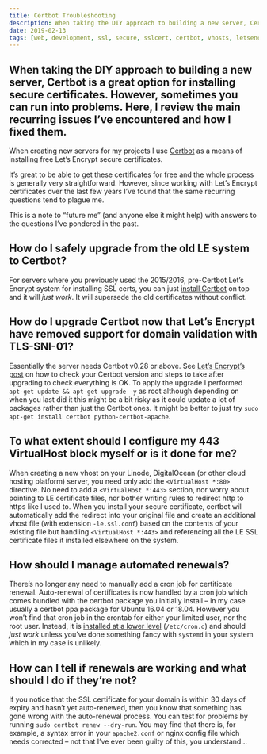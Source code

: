 ```yaml
---
title: Certbot Troubleshooting
description: When taking the DIY approach to building a new server, Certbot is a great option for installing secure certificates. However, sometimes you can run into problems. Here, I review the main recurring issues I’ve encountered and how I fixed them.
date: 2019-02-13
tags: [web, development, ssl, secure, sslcert, certbot, vhosts, letsencrypt]
---
```

When taking the DIY approach to building a new server, Certbot is a great option for installing secure certificates. However, sometimes you can run into problems. Here, I review the main recurring issues I’ve encountered and how I fixed them.
---

When creating new servers for my projects I use [Certbot](https://certbot.eff.org/) as a means of installing free Let’s Encrypt secure certificates.

It’s great to be able to get these certificates for free and the whole process is generally very straightforward. However, since working with Let’s Encrypt certificates over the last few years I’ve found that the same recurring questions tend to plague me.

This is a note to “future me” (and anyone else it might help) with answers to the questions I’ve pondered in the past.

## How do I safely upgrade from the old LE system to Certbot?

For servers where you previously used the 2015/2016, pre-Certbot Let’s Encrypt system for installing SSL certs, you can just [install Certbot](https://certbot.eff.org/) on top and it will _just work_. It will supersede the old certificates without conflict.

## How do I upgrade Certbot now that Let’s Encrypt have removed support for domain validation with TLS-SNI-01?

Essentially the server needs Certbot v0.28 or above. See [Let’s Encrypt’s post](https://community.letsencrypt.org/t/how-to-stop-using-tls-sni-01-with-certbot/83210) on how to check your Certbot version and steps to take after upgrading to check everything is OK. To apply the upgrade I performed `apt-get update && apt-get upgrade -y` as root although depending on when you last did it this might be a bit risky as it could update a lot of packages rather than just the Certbot ones. It might be better to just try `sudo apt-get install certbot python-certbot-apache`.

## To what extent should I configure my 443 VirtualHost block myself or is it done for me?

When creating a new vhost on your Linode, DigitalOcean (or other cloud hosting platform) server, you need only add the `<VirtualHost *:80>` directive. No need to add a `<VirtualHost *:443>` section, nor worry about pointing to LE certificate files, nor bother writing rules to redirect http to https like I used to. When you install your secure certificate, certbot will automatically add the redirect into your original file and create an additional vhost file (with extension `-le.ssl.conf`) based on the contents of your existing file but handling `<VirtualHost *:443>` and referencing all the LE SSL certificate files it installed elsewhere on the system.

## How should I manage automated renewals?

There’s no longer any need to manually add a cron job for certiticate renewal. Auto-renewal of certificates is now handled by a cron job which comes bundled with the certbot package you initially install – in my case usually a certbot ppa package for Ubuntu 16.04 or 18.04. However you won’t find that cron job in the crontab for either your limited user, nor the root user. Instead, it is [installed at a lower level](https://www.digitalocean.com/community/tutorials/how-to-secure-apache-with-let-s-encrypt-on-ubuntu-18-04) (`/etc/cron.d`) and should _just work_ unless you’ve done something fancy with `systemd` in your system which in my case is unlikely.

## How can I tell if renewals are working and what should I do if they’re not?

If you notice that the SSL certificate for your domain is within 30 days of expiry and hasn’t yet auto-renewed, then you know that something has gone wrong with the auto-renewal process. You can test for problems by running `sudo certbot renew --dry-run`. You may find that there is, for example, a syntax error in your `apache2.conf` or nginx config file which needs corrected – not that I’ve ever been guilty of this, you understand…
